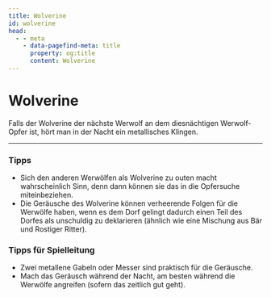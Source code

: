 ```yaml
---
title: Wolverine
id: wolverine
head:
  - - meta
    - data-pagefind-meta: title
      property: og:title
      content: Wolverine
---
```

# Wolverine <TeamBadge team="Werwölfe" />

Falls der Wolverine der nächste Werwolf an dem diesnächtigen Werwolf-Opfer ist, hört man in der Nacht ein metallisches Klingen.

---

### Tipps
- Sich den anderen Werwölfen als Wolverine zu outen macht wahrscheinlich Sinn, denn dann können sie das in die Opfersuche miteinbeziehen.
- Die Geräusche des Wolverine können verheerende Folgen für die Werwölfe haben, wenn es dem Dorf gelingt dadurch einen Teil des Dorfes als unschuldig zu deklarieren (ähnlich wie eine Mischung aus Bär und Rostiger Ritter).

### Tipps für Spielleitung
- Zwei metallene Gabeln oder Messer sind praktisch für die Geräusche.
- Mach das Geräusch während der Nacht, am besten während die Werwölfe angreifen (sofern das zeitlich gut geht).
